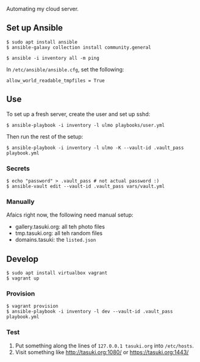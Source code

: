 Automating my cloud server.

## Set up Ansible

    $ sudo apt install ansible
    $ ansible-galaxy collection install community.general

    $ ansible -i inventory all -m ping

In `/etc/ansible/ansible.cfg`, set the following:

    allow_world_readable_tmpfiles = True

## Use

To set up a fresh server, create the user and set up sshd:

    $ ansible-playbook -i inventory -l ulmo playbooks/user.yml

Then run the rest of the setup:

    $ ansible-playbook -i inventory -l ulmo -K --vault-id .vault_pass playbook.yml

### Secrets

    $ echo "password" > .vault_pass # not actual password :)
    $ ansible-vault edit --vault-id .vault_pass vars/vault.yml

### Manually

Afaics right now, the following need manual setup:

- gallery.tasuki.org: all teh photo files
- tmp.tasuki.org: all teh random files
- domains.tasuki: the `listed.json`

## Develop

    $ sudo apt install virtualbox vagrant
    $ vagrant up

### Provision

    $ vagrant provision
    $ ansible-playbook -i inventory -l dev --vault-id .vault_pass playbook.yml

### Test

1. Put something along the lines of `127.0.0.1 tasuki.org` into `/etc/hosts`.
2. Visit something like http://tasuki.org:1080/ or https://tasuki.org:1443/
